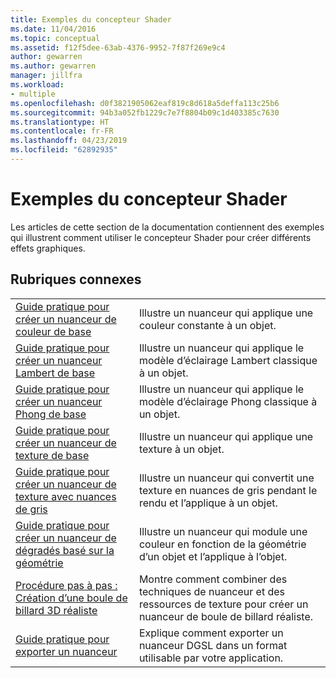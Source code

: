 ```yaml
---
title: Exemples du concepteur Shader
ms.date: 11/04/2016
ms.topic: conceptual
ms.assetid: f12f5dee-63ab-4376-9952-7f87f269e9c4
author: gewarren
ms.author: gewarren
manager: jillfra
ms.workload:
- multiple
ms.openlocfilehash: d0f3821905062eaf819c8d618a5deffa113c25b6
ms.sourcegitcommit: 94b3a052fb1229c7e7f8804b09c1d403385c7630
ms.translationtype: HT
ms.contentlocale: fr-FR
ms.lasthandoff: 04/23/2019
ms.locfileid: "62892935"
---
```

# <a name="shader-designer-examples"></a>Exemples du concepteur Shader

Les articles de cette section de la documentation contiennent des exemples qui illustrent comment utiliser le concepteur Shader pour créer différents effets graphiques.

## <a name="related-topics"></a>Rubriques connexes

|||
|-|-|
|[Guide pratique pour créer un nuanceur de couleur de base](../designers/how-to-create-a-basic-color-shader.md)|Illustre un nuanceur qui applique une couleur constante à un objet.|
|[Guide pratique pour créer un nuanceur Lambert de base](../designers/how-to-create-a-basic-lambert-shader.md)|Illustre un nuanceur qui applique le modèle d’éclairage Lambert classique à un objet.|
|[Guide pratique pour créer un nuanceur Phong de base](../designers/how-to-create-a-basic-phong-shader.md)|Illustre un nuanceur qui applique le modèle d’éclairage Phong classique à un objet.|
|[Guide pratique pour créer un nuanceur de texture de base](../designers/how-to-create-a-basic-texture-shader.md)|Illustre un nuanceur qui applique une texture à un objet.|
|[Guide pratique pour créer un nuanceur de texture avec nuances de gris](../designers/how-to-create-a-grayscale-texture-shader.md)|Illustre un nuanceur qui convertit une texture en nuances de gris pendant le rendu et l’applique à un objet.|
|[Guide pratique pour créer un nuanceur de dégradés basé sur la géométrie](../designers/how-to-create-a-geometry-based-gradient-shader.md)|Illustre un nuanceur qui module une couleur en fonction de la géométrie d’un objet et l’applique à l’objet.|
|[Procédure pas à pas : Création d’une boule de billard 3D réaliste](../designers/walkthrough-creating-a-realistic-3-d-billiard-ball.md)|Montre comment combiner des techniques de nuanceur et des ressources de texture pour créer un nuanceur de boule de billard réaliste.|
|[Guide pratique pour exporter un nuanceur](../designers/how-to-export-a-shader.md)|Explique comment exporter un nuanceur DGSL dans un format utilisable par votre application.|